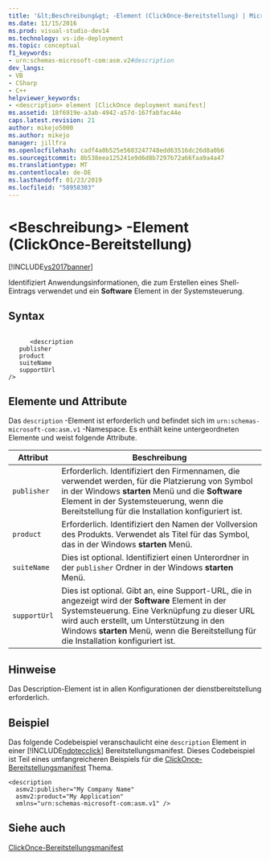 ```yaml
---
title: '&lt;Beschreibung&gt; -Element (ClickOnce-Bereitstellung) | Microsoft-Dokumentation'
ms.date: 11/15/2016
ms.prod: visual-studio-dev14
ms.technology: vs-ide-deployment
ms.topic: conceptual
f1_keywords:
- urn:schemas-microsoft-com:asm.v2#description
dev_langs:
- VB
- CSharp
- C++
helpviewer_keywords:
- <description> element [ClickOnce deployment manifest]
ms.assetid: 18f6919e-a3ab-4942-a57d-167fabfac44e
caps.latest.revision: 21
author: mikejo5000
ms.author: mikejo
manager: jillfra
ms.openlocfilehash: cadf4a0b525e5603247748edd63516dc26d8a0b6
ms.sourcegitcommit: 8b538eea125241e9d6d8b7297b72a66faa9a4a47
ms.translationtype: MT
ms.contentlocale: de-DE
ms.lasthandoff: 01/23/2019
ms.locfileid: "58958303"
---
```

# <a name="ltdescriptiongt-element-clickonce-deployment"></a>&lt;Beschreibung&gt; -Element (ClickOnce-Bereitstellung)
[!INCLUDE[vs2017banner](../includes/vs2017banner.md)]

Identifiziert Anwendungsinformationen, die zum Erstellen eines Shell-Eintrags verwendet und ein **Software** Element in der Systemsteuerung.  
  
## <a name="syntax"></a>Syntax  
  
```  
  
      <description   
   publisher   
   product  
   suiteName  
   supportUrl  
/>  
```  
  
## <a name="elements-and-attributes"></a>Elemente und Attribute  
 Das `description` -Element ist erforderlich und befindet sich im `urn:schemas-microsoft-com:asm.v1` -Namespace. Es enthält keine untergeordneten Elemente und weist folgende Attribute.  
  
|Attribut|Beschreibung|  
|---------------|-----------------|  
|`publisher`|Erforderlich. Identifiziert den Firmennamen, die verwendet werden, für die Platzierung von Symbol in der Windows **starten** Menü und die **Software** Element in der Systemsteuerung, wenn die Bereitstellung für die Installation konfiguriert ist.|  
|`product`|Erforderlich. Identifiziert den Namen der Vollversion des Produkts. Verwendet als Titel für das Symbol, das in der Windows **starten** Menü.|  
|`suiteName`|Dies ist optional. Identifiziert einen Unterordner in der `publisher` Ordner in der Windows **starten** Menü.|  
|`supportUrl`|Dies ist optional. Gibt an, eine Support-URL, die in angezeigt wird der **Software** Element in der Systemsteuerung. Eine Verknüpfung zu dieser URL wird auch erstellt, um Unterstützung in den Windows **starten** Menü, wenn die Bereitstellung für die Installation konfiguriert ist.|  
  
## <a name="remarks"></a>Hinweise  
 Das Description-Element ist in allen Konfigurationen der dienstbereitstellung erforderlich.  
  
## <a name="example"></a>Beispiel  
 Das folgende Codebeispiel veranschaulicht eine `description` Element in einer [!INCLUDE[ndptecclick](../includes/ndptecclick-md.md)] Bereitstellungsmanifest. Dieses Codebeispiel ist Teil eines umfangreicheren Beispiels für die [ClickOnce-Bereitstellungsmanifest](../deployment/clickonce-deployment-manifest.md) Thema.  
  
```  
<description   
  asmv2:publisher="My Company Name"  
  asmv2:product="My Application"  
  xmlns="urn:schemas-microsoft-com:asm.v1" />  
```  
  
## <a name="see-also"></a>Siehe auch  
 [ClickOnce-Bereitstellungsmanifest](../deployment/clickonce-deployment-manifest.md)
